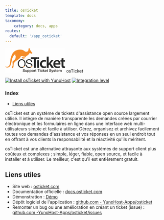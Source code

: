 ```yaml
---
title: osTicket
template: docs
taxonomy:
    category: docs, apps
routes:
  default: '/app_osticket'
---
```


<img src="/images/osticket_logo.svg" height="80px" alt="logo de osticket"> osTicket

[![Install osTicket with YunoHost](https://install-app.yunohost.org/install-with-yunohost.png)](https://install-app.yunohost.org/?app=osticket) [![Integration level](https://dash.yunohost.org/integration/osticket.svg)](https://dash.yunohost.org/appci/app/osticket)

### Index

- [Liens utiles](#liens-utiles)

osTicket est un système de tickets d'assistance open source largement utilisé. Il intègre de manière transparente les demandes créées par courrier électronique et les formulaires en ligne dans une interface web multi-utilisateurs simple et facile à utiliser. Gérez, organisez et archivez facilement toutes vos demandes d'assistance et vos réponses en un seul endroit tout en offrant à vos clients la responsabilité et la réactivité qu'ils méritent.

osTicket est une alternative attrayante aux systèmes de support client plus coûteux et complexes ; simple, léger, fiable, open source, et facile à installer et à utiliser. Le meilleur, c'est qu'il est entièrement gratuit.

## Liens utiles

+ Site web : [osticket.com](https://osticket.com/)
+ Documentation officielle : [docs.osticket.com](https://docs.osticket.com/)
+ Démonstration : [Démo](http://www.ostickethacks.com/demo/demo_info.php)
+ Dépôt logiciel de l'application : [github.com - YunoHost-Apps/osticket](https://github.com/YunoHost-Apps/osticket_ynh)
+ Remonter un bug ou une amélioration en créant un ticket (issue) : [github.com -YunoHost-Apps/osticket/issues](https://github.com/YunoHost-Apps/osticket_ynh/issues)
